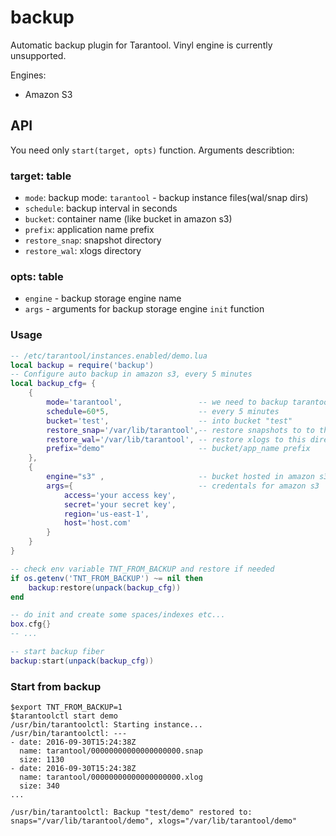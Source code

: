 # backup
Automatic backup plugin for Tarantool. Vinyl engine is currently unsupported.

Engines:
* Amazon S3

## API
You need only `start(target, opts)` function. Arguments describtion:
### target: table
* `mode`: backup mode: `tarantool` - backup instance files(wal/snap dirs)
* `schedule`: backup interval in seconds
* `bucket`: container name (like bucket in amazon s3)
* `prefix`: application name prefix
* `restore_snap`: snapshot directory
* `restore_wal`: xlogs directory

### opts: table
* `engine` - backup storage engine name
* `args` - arguments for backup storage engine `init` function

### Usage
```lua
-- /etc/tarantool/instances.enabled/demo.lua
local backup = require('backup')
-- Configure auto backup in amazon s3, every 5 minutes
local backup_cfg= {
    {
        mode='tarantool',                 -- we need to backup tarantool wal/snap files
        schedule=60*5,                    -- every 5 minutes
        bucket='test',                    -- into bucket "test"
        restore_snap='/var/lib/tarantool',-- restore snapshots to to this directory
        restore_wal='/var/lib/tarantool', -- restore xlogs to this directory
        prefix="demo"                     -- bucket/app_name prefix
    },
    {
        engine="s3" ,                     -- bucket hosted in amazon s3
        args={                            -- credentals for amazon s3
            access='your access key',
            secret='your secret key',
            region='us-east-1',
            host='host.com'
        }
    }
}

-- check env variable TNT_FROM_BACKUP and restore if needed
if os.getenv('TNT_FROM_BACKUP') ~= nil then
    backup:restore(unpack(backup_cfg))
end

-- do init and create some spaces/indexes etc...
box.cfg{}
-- ...

-- start backup fiber
backup:start(unpack(backup_cfg))
```

### Start from backup
```
$export TNT_FROM_BACKUP=1
$tarantoolctl start demo
/usr/bin/tarantoolctl: Starting instance...
/usr/bin/tarantoolctl: ---
- date: 2016-09-30T15:24:38Z
  name: tarantool/00000000000000000000.snap
  size: 1130
- date: 2016-09-30T15:24:38Z
  name: tarantool/00000000000000000000.xlog
  size: 340
...

/usr/bin/tarantoolctl: Backup "test/demo" restored to: snaps="/var/lib/tarantool/demo", xlogs="/var/lib/tarantool/demo"
```

